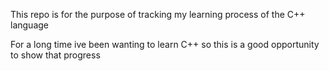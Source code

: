 This repo is for the purpose of tracking my learning process of the C++ language

For a long time ive been wanting to learn C++ so this is a good opportunity to show 
that progress 
